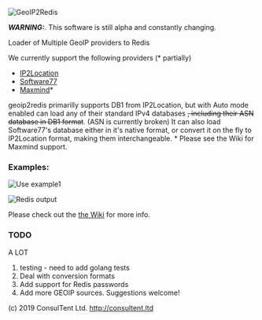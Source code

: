 ![GeoIP2Redis](https://user-images.githubusercontent.com/691270/73528553-0e86a900-4450-11ea-80a8-5d603ddfbfd7.png)

***WARNING:***. This software is still alpha and constantly changing.

 Loader of Multiple GeoIP providers to Redis

We currently support the following providers (* partially)

* [IP2Location](https://lite.ip2location.com/database/ip-country)
* [Software77](http://software77.net/geo-ip/)
* [Maxmind](https://www.maxmind.com/en/geoip2-databases)*

geoip2redis primarilly supports DB1 from IP2Location, but with Auto mode enabled can load any of their standard IPv4 databases ~~, including their ASN database in DB1 format~~. (ASN is currently broken)
It can also load Software77's database either in it's native format, or convert it on the fly to IP2Location format, making them interchangeable.  *
Please see the Wiki for Maxmind support.

### Examples:

![Use example1](https://user-images.githubusercontent.com/691270/53105684-8b38b400-356c-11e9-8cdd-ac0c76a7b64a.png)

![Redis output](https://user-images.githubusercontent.com/691270/53105706-92f85880-356c-11e9-9c2d-83b6c88f4a76.png)


Please check out the [the Wiki](https://github.com/ConsulTent/geoip2redis/wiki) for more info.

### TODO
A LOT
1. testing - need to add golang tests
2. Deal with conversion formats
3. Add support for Redis passwords
4. Add more GEOIP sources.   Suggestions welcome!



(c) 2019 ConsulTent Ltd.  http://consultent.ltd
